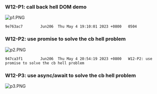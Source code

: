 ### W12-P1: call back hell DOM demo

![p1.PNG](https://obsbeppzfkkzhooliozs.supabase.co/storage/v1/object/public/demo-93/md_img/w12/p1.PNG)

```
9e763ac7        Jun206  Thu May 4 19:10:01 2023 +0800   0504
```

### W12-P2: use promise to solve the cb hell problem

![p2.PNG](https://obsbeppzfkkzhooliozs.supabase.co/storage/v1/object/public/demo-93/md_img/w12/p2.PNG?t=2023-05-04T12%3A56%3A02.864Z)

```
947ca3f1        Jun206  Thu May 4 20:54:19 2023 +0800   W12-P2: use promise to solve the cb hell problem
```

### W12-P3: use async/await to solve the cb hell problem

![p3.PNG](https://obsbeppzfkkzhooliozs.supabase.co/storage/v1/object/public/demo-93/md_img/w12/p3.PNG?t=2023-05-04T12%3A56%3A58.584Z)

```

```
